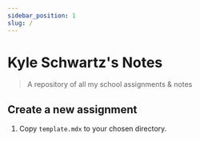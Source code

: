 ```yaml
---
sidebar_position: 1
slug: /
---
```


# Kyle Schwartz's Notes

> A repository of all my school assignments & notes

## Create a new assignment

1. Copy `template.mdx` to your chosen directory.